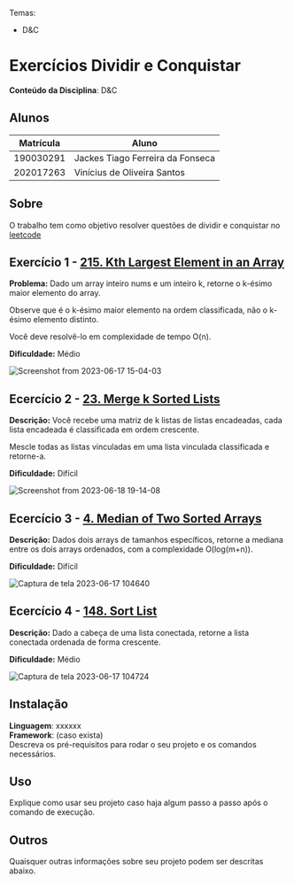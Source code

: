 
Temas:
 - D&C

# Exercícios Dividir e Conquistar

**Conteúdo da Disciplina**: D&C<br>

## Alunos
|Matrícula | Aluno |
| -- | -- |
| 190030291 |  Jackes Tiago Ferreira da Fonseca |
| 202017263 |  Vinícius de Oliveira Santos |

## Sobre 
O trabalho tem como objetivo resolver questões de dividir e conquistar no [leetcode](https://leetcode.com/tag/divide-and-conquer/)

## Exercício 1 - [215. Kth Largest Element in an Array](https://leetcode.com/problems/kth-largest-element-in-an-array/description/)

**Problema:** Dado um array inteiro nums e um inteiro k, retorne o k-ésimo maior elemento do array.

Observe que é o k-ésimo maior elemento na ordem classificada, não o k-ésimo elemento distinto.

Você deve resolvê-lo em complexidade de tempo O(n).

**Dificuldade:** Médio

![Screenshot from 2023-06-17 15-04-03](https://github.com/projeto-de-algoritmos/DC_Exercises_29/assets/53023400/58402ab2-28d7-40d9-b81c-09c52f243014)</br>


## Ecercício 2 - [23. Merge k Sorted Lists](https://leetcode.com/problems/merge-k-sorted-lists/description/)

**Descrição:** Você recebe uma matriz de k listas de listas encadeadas, cada lista encadeada é classificada em ordem crescente.

Mescle todas as listas vinculadas em uma lista vinculada classificada e retorne-a.

**Dificuldade:** Difícil

![Screenshot from 2023-06-18 19-14-08](https://github.com/projeto-de-algoritmos/DC_Exercises_29/assets/53023400/158822d5-1188-49cd-8f99-744aff93e280)</br>

## Ecercício 3 - [4. Median of Two Sorted Arrays](https://leetcode.com/problems/median-of-two-sorted-arrays/)
**Descrição:** Dados dois arrays de tamanhos específicos, retorne a mediana entre os dois arrays ordenados, com a complexidade O(log(m+n)).

**Dificuldade:** Difícil

![Captura de tela 2023-06-17 104640](https://github.com/projeto-de-algoritmos/DividirConquistar_Exercicios_Dupla03/assets/88348878/25c4a356-039d-4203-81ad-c7eeea193406)


## Ecercício 4 - [148. Sort List](https://leetcode.com/problems/sort-list/)
**Descrição:** Dado a cabeça de uma lista conectada, retorne a lista conectada ordenada de forma crescente.

**Dificuldade:** Médio

![Captura de tela 2023-06-17 104724](https://github.com/projeto-de-algoritmos/DividirConquistar_Exercicios_Dupla03/assets/88348878/161c3d3b-c714-4f9b-9f0e-db62af17a2da)

## Instalação 
**Linguagem**: xxxxxx<br>
**Framework**: (caso exista)<br>
Descreva os pré-requisitos para rodar o seu projeto e os comandos necessários.

## Uso 
Explique como usar seu projeto caso haja algum passo a passo após o comando de execução.

## Outros 
Quaisquer outras informações sobre seu projeto podem ser descritas abaixo.




